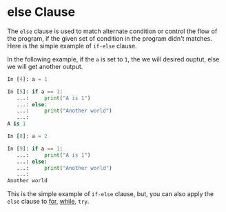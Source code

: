 
<!-- for loop -->
<!-- while loop -->
<!-- try-exept-else -->
<!-- try-except-else -->

# else Clause

The `else` clause is used to match alternate condition or control the flow of the program, if the given set of condition in the program didn't matches. Here is the simple example of `if-else` clause.

In the following example, if the `a` is set to `1`, the we will desired ouptut, else we will get another output.

```py
In [4]: a = 1

In [5]: if a == 1:
   ...:     print("A is 1")
   ...: else:
   ...:     print("Another world")
   ...: 
A is 1

In [8]: a = 2

In [9]: if a == 1:
   ...:     print("A is 1")
   ...: else:
   ...:     print("Another world")
   ...: 
Another world
```

This is the simple example of `if-else` clause, but, you can also apply the `else` clause to [for](102-for/for.md#for-else-usage), [while](103-while/while.md#else-clauses), `try`.